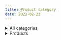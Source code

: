 ```yaml
---
title: Product category 
date: 2022-02-22
--- 
```

<details>
  <summary>All categories</summary>
  <br>
  
``🍓 Selles``<br>

``🥦 Buyers``<br>

``🌻 FLOWER`` <br>
  
``🥫 GROCERY`` <br>
  
``🥬 LEAF GREEN`` <br>
  
``🌰 DRY FRUIT`` <br>

``🥜 NUT`` <br>

``🌶️ SPICES`` <br>
  
``🍗 MEAT`` <br>

``🥩 SEE FOOD`` <br>

``🍞 BREAD`` <br>
  
``🥪 BARGAR`` <br>

``🍨 ICE CREAM`` <br>

``🧁 CAKE`` <br>
  
``🍾 COLD DRINK`` <br>

``🍕 PIZZA`` <br>

``🌻 FLOWER`` <br>
  
``🦮 ANIMAL`` <br>

``🦜 BIRD`` <br>

``🪴 PLANT`` <br>
  
  </details>
  
  <details>
  <summary>Products</summary>
    <br>
   coming soon 
  </details>

